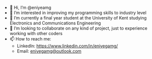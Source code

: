 - 👋 Hi, I’m @eniyeamg 
- 👀 I’m interested in improving my programming skills to industry level
- 🌱 I’m currently a final year student at the University of Kent studying Electronics and Communications Engineering 
- 💞️ I’m looking to collaborate on any kind of project, just to experience working with other coders
- 📫 How to reach me:
     - LinkedIn: https://www.linkedin.com/in/eniyegamg/
     - Email: eniyegamg@outlook.com

<!---
eniyeamg/eniyeamg is a ✨ special ✨ repository because its `README.md` (this file) appears on your GitHub profile.
You can click the Preview link to take a look at your changes.
--->
